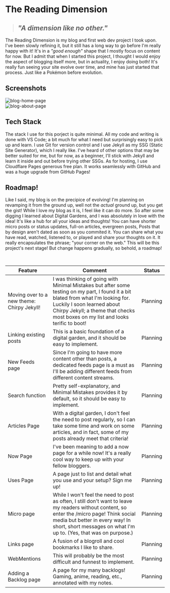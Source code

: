 # The Reading Dimension

> ## *"A dimension like no other."*

The Reading Dimension is my blog and first web dev project I took upon. I've been slowly refining it, but it still has a long way to go before I'm really happy with it! It's in a *"good enough"* shape that I mostly focus on content for now. But I admit that when I started this project, I thought I would enjoy the aspect of blogging itself more, but in actuality, I enjoy doing both! It's really fun seeing your site evolve over time, and mine has just started that process. Just like a Pokémon before evolution.

## Screenshots

![blog-home-page](https://github.com/readandprogress/thereadingdimension/assets/126733238/c779ef2b-e6c4-48e7-9a3c-65224dfbdac6)
<br>
![blog-about-page](https://github.com/readandprogress/thereadingdimension/assets/126733238/45a3ddda-e260-4032-9367-620118683295)

## Tech Stack

The stack I use for this porject is quite minimal. All my code and writing is done with VS Code; a bit much for what I need but surprisingly easy to pick up and learn. I use Git for version control and I use Jekyll as my SSG (Static Site Generator), which I really like. I've heard of other options that may be better suited for me, but for now, as a beginner, I'll stick with Jekyll and learn it inside and out before trying other SSGs. As for hosting, I use Cloudflare Pages generous free plan. It works seamlessly with GitHub and was a huge upgrade from GitHub Pages!

## Roadmap!

Like I said, my blog is on the precipice of evolving! I'm planning on revamping it from the ground up, well not the *actual* ground up, but you get the gist! While I love my blog as it is, I feel like it can do more. So after some digging I learned about Digital Gardens, and I was absolutely in love with the idea! It's like a hub for all your ideas and thoughts! You can have shorter micro posts or status updates, full-on articles, evergreen posts, Posts that by design aren't dated as soon as you commited it. You can share what you have read, watched, listened to, or played and share your thoughts on it. It really encapsulates the phrase; "your corner on the web." This will be this project's next stage! But change happens gradually, so behold, a roadmap!

<br>

| Feature            | Comment                                                                                                                                                                                                                   | Status   |
| ------------------ | ------------------------------------------------------------------------------------------------------------------------------------------------------------------------------------------------------------------------- | -------- |
| Moving over to a new theme: Chirpy Jekyll!  | I was thinking of going with Minimal Mistakes but after some testing on my part, I found it a bit blated from what I'm  looking for. Luckily I soon learned about Chirpy Jekyll; a theme that checks most boxes on my list and looks terific to boot!  | Planning
| Linking existing posts | This is a basic foundation of a digital garden, and it should be easy to implement.                                                                                                                                      | Planning |
| New Feeds page | Since I'm going to have more content other than posts, a dedicated feeds page is a must as I'll be adding different feeds from different content streams.                                                                  | Planning |
| Search function | Pretty self-explanatory, and Minimal Mistakes provides it by default, so it should be easy to implement.                                                                                                                | Planning |                                                                                                                                                       | Planned  |
| Articles Page | With a digital garden, I don't feel the need to post regularly, so I can take some time and work on some articles, and in fact, some of my posts already meet that criteria!                                           | Planning |
| Now Page | I've been meaning to add a now page for a while now! It's a really cool way to keep up with your fellow bloggers.                                                                                                              | Planning |
| Uses Page | A page just to list and detail what you use and your setup? Sign me up!                                                                                                                                                 | Planning |
| Micro page | While I won't feel the need to post as often, I still don't want to leave my readers without content, so enter the /micro page! Think social media but better in every way! In short, short messages on what I'm up to. (Yes, that was on purpose.) | Planning |
| Links page | A fusion of a blogroll and cool bookmarks I like to share.                                                                                                                                                               | Planning |
| WebMentions | This will probably be the most difficult and funnest to implement.                                                                                                                                                       | Planning |
| Adding a Backlog page | A page for my many backlogs! Gaming, anime, reading, etc., annotated with my notes.                                                                                                                                | Planning |
